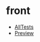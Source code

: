 # front
* [AllTests](http://htmlpreview.github.io/?https://github.com/platform-for-testing/front/blob/master/DrafLayout/normatov/AllTests/index.html)
* [Preview](http://htmlpreview.github.io/?https://github.com/platform-for-testing/front/blob/master/DrafLayout/normatov/Preview/index.html)


